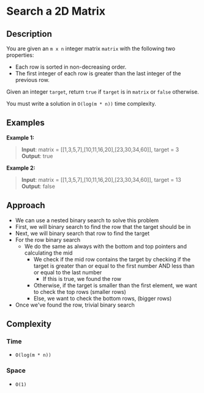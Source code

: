 # Search a 2D Matrix
## Description
You are given an `m x n` integer matrix `matrix` with the following two properties:

- Each row is sorted in non-decreasing order.
- The first integer of each row is greater than the last integer of the previous row.

Given an integer `target`, return `true` if `target` is in `matrix` or `false` otherwise.

You must write a solution in `O(log(m * n))` time complexity.

## Examples
**Example 1:**
> **Input**: matrix = [[1,3,5,7],[10,11,16,20],[23,30,34,60]], target = 3  
**Output**: true

**Example 2:**
> **Input**: matrix = [[1,3,5,7],[10,11,16,20],[23,30,34,60]], target = 13  
**Output**: false

## Approach
- We can use a nested binary search to solve this problem
- First, we will binary search to find the row that the target should be in
- Next, we will binary search that row to find the target
- For the row binary search
  + We do the same as always with the bottom and top pointers and calculating the mid
    + We check if the mid row contains the target by checking if the target is greater than or equal to the first number AND less than or equal to the last number
      - If this is true, we found the row
    + Otherwise, if the target is smaller than the first element, we want to check the top rows (smaller rows)
    + Else, we want to check the bottom rows, (bigger rows)
- Once we've found the row, trivial binary search

## Complexity
### Time
- `O(log(m * n))`

### Space
- `O(1)`